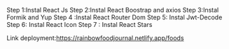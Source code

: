 Step 1:Instal React Js
Step 2:Instal React Boostrap and axios
Step 3:Instal Formik and Yup
Step 4 :Instal React Router Dom
Step 5: Instal Jwt-Decode
Step 6: Instal React Icon
Step 7 : Instal React Stars

Link deployment:https://rainbowfoodjournal.netlify.app/foods